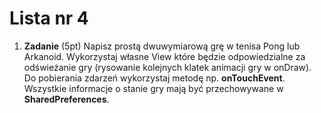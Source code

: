 # Lista nr 4
1. **Zadanie** (5pt) Napisz prostą dwuwymiarową grę w tenisa Pong lub Arkanoid. Wykorzystaj własne View które będzie odpowiedzialne za odświeżanie gry (rysowanie kolejnych klatek animacji gry w onDraw). Do pobierania zdarzeń wykorzystaj metodę np. **onTouchEvent**. Wszystkie informacje o stanie gry mają być przechowywane w **SharedPreferences**.